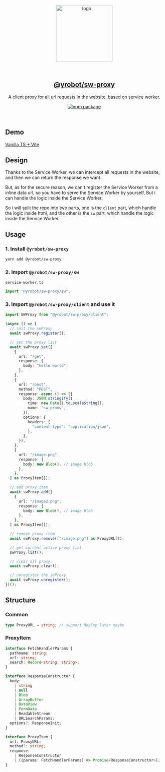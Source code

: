 <p align="center">
  <a href="https://github.com/Yrobot/sw-proxy" target="_blank" rel="noopener noreferrer">
    <img width="180" src="https://images.yrobot.top/2023-02-15/sw-proxy-12-24-42.svg" alt="logo">
  </a>
</p>
<br/>
<h2 align="center">
  <a href="https://github.com/Yrobot/sw-proxy">@yrobot/sw-proxy</a>
</h2>
<p align="center">
  A client proxy for all url requests in the website, based on service worker.
</p>
<p align="center">
  <a href="https://www.npmjs.com/package/@yrobot/sw-proxy"><img src="https://img.shields.io/npm/v/@yrobot/sw-proxy.svg" alt="npm package"></a>
</p>
<br/>

## Demo

[Vanilla TS + Vite](https://codesandbox.io/p/github/yrobot-demo/sw-proxy-demo)

## Design

Thanks to the Service Worker, we can intercept all requests in the website, and then we can return the response we want.

But, as for the secure reason, we can't register the Service Worker from a inline data url, so you have to serve the Service Worker by yourself, But i can handle the logic inside the Service Worker.

So i will split the repo into two parts, one is the `client` part, which handle the logic inside html, and the other is the `sw` part, which handle the logic inside the Service Worker.

## Usage

### 1. Install `@yrobot/sw-proxy`

```bash
yarn add @yrobot/sw-proxy
```

### 2. Import `@yrobot/sw-proxy/sw`

`service-worker.ts`

```ts
import "@yrobot/sw-proxy/sw";
```

### 3. Import `@yrobot/sw-proxy/client` and use it

```ts
import SWProxy from "@yrobot/sw-proxy/client";

(async () => {
  // init the swProxy
  await swProxy.register();

  // set the proxy list
  await swProxy.set([
    {
      url: "/get",
      response: {
        body: "hello world",
      },
    },
    {
      url: "/post",
      method: "POST",
      response: async () => ({
        body: JSON.stringify({
          time: new Date().toLocaleString(),
          name: "sw-proxy",
        }),
        options: {
          headers: {
            "content-type": "application/json",
          },
        },
      }),
    },
    {
      url: "/image.png",
      response: {
        body: new Blob(), // image blob
      },
    },
  ] as ProxyItem[]);

  // add proxy item
  await swProxy.add([
    {
      url: "/image2.png",
      response: {
        body: new Blob(), // image blob
      },
    },
  ] as ProxyItem[]);

  // remove proxy item
  await swProxy.remove(["/image.png"] as ProxyURL[]);

  // get current active proxy list
  swProxy.list();

  // clear all proxy
  await swProxy.clear();

  // unregister the seProxy
  await swProxy.unregister();
})();
```

## Structure

### Common

```ts
type ProxyURL = string; // support RegExp later maybe
```

### ProxyItem

```ts
interface FetchHandlerParams {
  pathname: string;
  url: string;
  search: Record<string, string>;
}

interface ResponseConstructor {
  body:
    | string
    | null
    | Blob
    | ArrayBuffer
    | DataView
    | FormData
    | ReadableStream
    | URLSearchParams;
  options?: ResponseInit;
}

interface ProxyItem {
  url: ProxyURL;
  method?: string;
  response:
    | ResponseConstructor
    | ((params: FetchHandlerParams) => Promise<ResponseConstructor>);
}
```
